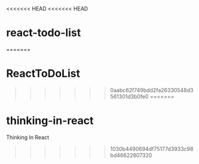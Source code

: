 <<<<<<< HEAD
<<<<<<< HEAD
# react-todo-list
=======
# ReactToDoList
>>>>>>> 0aabc62f749bdd2fa26330548d3561301d3b0fe0
=======
# thinking-in-react
Thinking In React
>>>>>>> 1030b4490694df75177d3933c98bd46622807320
